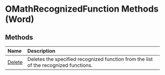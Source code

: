 
# OMathRecognizedFunction Methods (Word)

## Methods



|**Name**|**Description**|
|:-----|:-----|
|[Delete](be09db7d-24b4-13ae-6dd4-de0b08ddd006.md)|Deletes the specified recognized function from the list of the recognized functions.|
